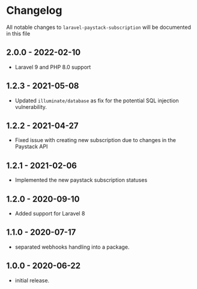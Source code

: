 # Changelog

All notable changes to `laravel-paystack-subscription` will be documented in this file
## 2.0.0 - 2022-02-10
- Laravel 9 and PHP 8.0 support

## 1.2.3 - 2021-05-08
- Updated `illuminate/database` as fix for the potential SQL injection vulnerability.

## 1.2.2 - 2021-04-27
- Fixed issue with creating new subscription due to changes in the Paystack API

## 1.2.1 - 2021-02-06
- Implemented the new paystack subscription statuses

## 1.2.0 - 2020-09-10
- Added support for Laravel 8

## 1.1.0 - 2020-07-17
- separated webhooks handling into a package.

## 1.0.0 - 2020-06-22
- initial release.
